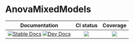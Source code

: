 # AnovaMixedModels

|Documentation|CI status|Coverage|
|:-----------:|:-------:|:------:|
|[![Stable Docs][docs-stable-img]][docs-stable-url] [![Dev Docs][docs-dev-img]][docs-dev-url]| [![][ci-img]][ci-url]| [![][codecov-img]][codecov-url]|

[docs-dev-img]: https://img.shields.io/badge/docs-dev-blue.svg
[docs-dev-url]: https://yufongpeng.github.io/AnovaBase.jl/dev/MixedModels
[docs-stable-img]: https://img.shields.io/badge/docs-stable-blue.svg
[docs-stable-url]: https://yufongpeng.github.io/AnovaBase.jl/stable/MixedModels
[ci-img]: https://github.com/yufongpeng/AnovaMixedModels.jl/workflows/CI/badge.svg
[ci-url]: https://github.com/yufongpeng/AnovaMixedModels.jl/actions?query=workflow%3ACI
[codecov-img]: https://codecov.io/gh/yufongpeng/AnovaMixedModels.jl/branch/main/graph/badge.svg?token=LVGAB9uiWn
[codecov-url]: https://codecov.io/gh/yufongpeng/AnovaMixedModels.jl